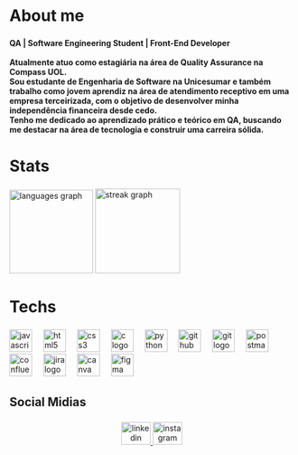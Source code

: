 <h1 align="left">About me</h1>

###

<h4 align="left">QA | Software Engineering Student | Front-End Developer<br><br>Atualmente atuo como estagiária na área de Quality Assurance na Compass UOL.<br>Sou estudante de Engenharia de Software na Unicesumar e também trabalho como jovem aprendiz na área de atendimento receptivo em uma empresa terceirizada, com o objetivo de desenvolver minha independência financeira desde cedo.<br>Tenho me dedicado ao aprendizado prático e teórico em QA, buscando me destacar na área de tecnologia e construir uma carreira sólida.</h4>

###

<h1 align="left">Stats</h1>

###

<div align="left">
  <img src="https://github-readme-stats.vercel.app/api/top-langs?username=meiraBre&locale=en&hide_title=false&layout=compact&card_width=320&langs_count=5&theme=rose_pine&hide_border=false&order=2" height="148" alt="languages graph"  />
  <img src="https://streak-stats.demolab.com?user=meiraBre&locale=en&mode=weekly&theme=rose_pine&hide_border=false&border_radius=5&order=3" height="150" alt="streak graph"  />
</div>

###

<h1 align="left">Techs</h1>

###

<div align="left">
  <img src="https://cdn.jsdelivr.net/gh/devicons/devicon/icons/javascript/javascript-original.svg" height="40" alt="javascript logo"  />
  <img width="12" />
  <img src="https://cdn.jsdelivr.net/gh/devicons/devicon/icons/html5/html5-original.svg" height="40" alt="html5 logo"  />
  <img width="12" />
  <img src="https://cdn.jsdelivr.net/gh/devicons/devicon/icons/css3/css3-original.svg" height="40" alt="css3 logo"  />
  <img width="12" />
  <img src="https://cdn.jsdelivr.net/gh/devicons/devicon/icons/c/c-original.svg" height="40" alt="c logo"  />
  <img width="12" />
  <img src="https://cdn.jsdelivr.net/gh/devicons/devicon/icons/python/python-original.svg" height="40" alt="python logo"  />
  <img width="12" />
  <img src="https://cdn.jsdelivr.net/gh/devicons/devicon/icons/github/github-original.svg" height="40" alt="github logo"  />
  <img width="12" />
  <img src="https://cdn.jsdelivr.net/gh/devicons/devicon/icons/git/git-original.svg" height="40" alt="git logo"  />
  <img width="12" />
  <img src="https://cdn.simpleicons.org/postman/FF6C37" height="40" alt="postman logo"  />
  <img width="12" />
  <img src="https://cdn.jsdelivr.net/gh/devicons/devicon/icons/confluence/confluence-original.svg" height="40" alt="confluence logo"  />
  <img width="12" />
  <img src="https://cdn.jsdelivr.net/gh/devicons/devicon/icons/jira/jira-original.svg" height="40" alt="jira logo"  />
  <img width="12" />
  <img src="https://cdn.jsdelivr.net/gh/devicons/devicon/icons/canva/canva-original.svg" height="40" alt="canva logo"  />
  <img width="12" />
  <img src="https://cdn.jsdelivr.net/gh/devicons/devicon/icons/figma/figma-original.svg" height="40" alt="figma logo"  />
</div>

###

<h2 align="left">Social Midias</h2>

###

<div align="center">
  <a href="https://www.linkedin.com/in/meirabrenda540/" target="_blank">
    <img src="https://raw.githubusercontent.com/maurodesouza/profile-readme-generator/master/src/assets/icons/social/linkedin/default.svg" width="52" height="40" alt="linkedin logo"  />
  </a>
  <a href="https://www.instagram.com/en.dah467/?igsh=MWZtNjBiYTJpaWl4cw%3D%3D#" target="_blank">
    <img src="https://raw.githubusercontent.com/maurodesouza/profile-readme-generator/master/src/assets/icons/social/instagram/default.svg" width="52" height="40" alt="instagram logo"  />
  </a>
</div>

###



